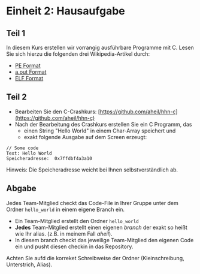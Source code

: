 # Einheit 2: Hausaufgabe

## Teil 1

In diesem Kurs erstellen wir vorrangig ausführbare Programme mit C. Lesen Sie sich hierzu die folgenden drei Wikipedia-Artikel durch:

* [PE Format](https://en.wikipedia.org/wiki/Portable\_Executable)
* [a.out Format](https://en.wikipedia.org/wiki/A.out)
* [ELF Format](https://en.wikipedia.org/wiki/Executable\_and\_Linkable\_Format)

## Teil 2

* Bearbeiten Sie den C-Crashkurs:  [https://github.com/aheil/hhn-c](https://github.com/aheil/hhn-c)
* Nach der Bearbeitung des Crashkurs erstellen Sie ein C Programm, das
  * einen String "Hello World" in einem Char-Array speichert und
  * exakt folgende Ausgabe auf dem Screen erzeugt:

```
// Some code
Text: Hello World
Speicheradresse:  0x7ffdbf4a3a10
```

Hinweis: Die Speicheradresse weicht bei Ihnen selbstverständlich ab.

## Abgabe

Jedes Team-Mitglied checkt das Code-File in Ihrer Gruppe unter dem Ordner `hello_world` in einem eigene Branch ein.

* Ein Team-Mitglied erstellt den Ordner `hello_world`
* **Jedes** Team-Mitglied erstellt einen eigenen _branch_ der exakt so heißt wie Ihr alias. (z.B. in meinem Fall _aheil_).
* In diesem branch checkt das jeweilige Team-Mitglied den eigenen Code ein und pusht diesen checkin in das Repository.

Achten Sie aufd die korreket Schreibweise der Ordner (Kleinschreibung, Unterstrich, Alias).&#x20;
